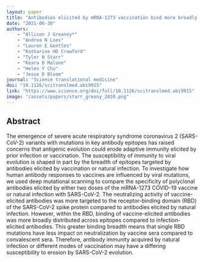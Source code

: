 ```yaml
---
layout: paper
title: "Antibodies elicited by mRNA-1273 vaccination bind more broadly to the receptor binding domain than do those from SARS-CoV-2 infection"
date: "2021-06-30"
authors: 
    - "Allison J Greaney*"
    - "Andrea N Loes"
    - "Lauren E Gentles"
    - "Katharine HD Crawford"
    - "Tyler N Starr"
    - "Keara D Malone"
    - "Helen Y Chu"
    - "Jesse D Bloom"
journal: "Science translational medicine"
doi: "10.1126/scitranslmed.abi9915"
link: "https://www.science.org/doi/full/10.1126/scitranslmed.abi9915"
image: "/assets/papers/starr_greany_2020.png"
---
```


## Abstract

The emergence of severe acute respiratory syndrome coronavirus 2 (SARS-CoV-2) variants with mutations in key antibody epitopes has raised concerns that antigenic evolution could erode adaptive immunity elicited by prior infection or vaccination. The susceptibility of immunity to viral evolution is shaped in part by the breadth of epitopes targeted by antibodies elicited by vaccination or natural infection. To investigate how human antibody responses to vaccines are influenced by viral mutations, we used deep mutational scanning to compare the specificity of polyclonal antibodies elicited by either two doses of the mRNA-1273 COVID-19 vaccine or natural infection with SARS-CoV-2. The neutralizing activity of vaccine-elicited antibodies was more targeted to the receptor-binding domain (RBD) of the SARS-CoV-2 spike protein compared to antibodies elicited by natural infection. However, within the RBD, binding of vaccine-elicited antibodies was more broadly distributed across epitopes compared to infection-elicited antibodies. This greater binding breadth means that single RBD mutations have less impact on neutralization by vaccine sera compared to convalescent sera. Therefore, antibody immunity acquired by natural infection or different modes of vaccination may have a differing susceptibility to erosion by SARS-CoV-2 evolution.
